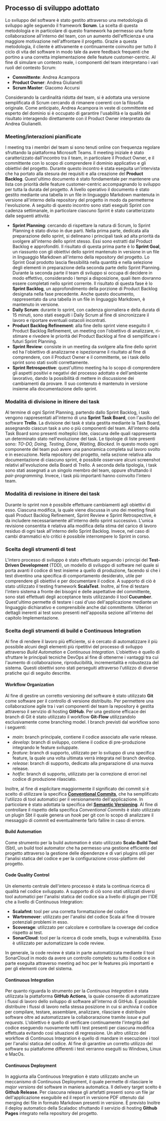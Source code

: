 ## Processo di sviluppo adottato

Lo sviluppo del software è stato gestito attraverso una metodologia di sviluppo agile seguendo il framework **Scrum**.
La scelta di questa metodologia e in particolare di questo framework ha permesso una forte collaborazione all'interno del team, con un aumento dell'efficienza e una maggiore motivazione nell'affrontare il progetto. Grazie a questa metodologia, il cliente è attivamente e continuamente coinvolto per tutto il ciclo di vita del software in modo tale da avere feedback frequenti che portino a una corretta implementazione delle feature customer-centric.
Al fine di simulare un contesto reale, i componenti del team interpretano i vari ruoli del contesto Scrum:

- **Committente**: Andrea Acampora
- **Product Owner**: Andrea Giulianelli
- **Scrum Master**: Giacomo Accursi

Considerando la cardinalità ridotta del team, si è adottata una versione semplificata di Scrum cercando di rimanere coerenti con la filosofia originale. Come anticipato, Andrea Acampora in veste di committente ed esperto del dominio si è occupato di garantire l'usabilità e la qualità del risultato interagendo direttamente con il Product Owner interpretato da Andrea Giulianelli.

### Meeting/interazioni pianificate

I meeting tra i membri del team si sono tenuti online con frequenza regolare sfruttando la piattaforma Microsoft Teams. Il meeting iniziale è stato caratterizzato dall'incontro tra il team, in particolare il Product Owner, e il committente con lo scopo di comprendere il dominio applicativo e gli obiettivi del progetto.
Durante questo incontro è stata eseguita un'intervista che ha portato alla stesura dei requisiti e alla creazione del **Product Backlog**. Quest'ultimo documento è stato fondamentale per mantenere una lista con priorità delle feature customer-centric accompagnando lo sviluppo per tutta la durata del progetto. A livello operativo il documento è stato gestito mediante una tabella in un file in linguaggio Markdown mantenuta in versione all'interno della repository del progetto in modo da permetterne l'evoluzione.
A seguito di questo incontro sono stati eseguiti Sprint con cadenza settimanale, in particolare ciascuno Sprint è stato caratterizzato dalle seguenti attività:

- **Sprint Planning**: cercando di rispettare la natura di Scrum, lo Sprint Planning è stato diviso in due parti. Nella prima parte, dedicata alla preparazione dello sprint, si delineano i principali task ad alta priorità da svolgere all'interno dello sprint stesso. Essi sono estratti dal Product Backlog e approfonditi. Il risultato di questa prima parte è lo **Sprint Goal**, un riassunto con gli obiettivi dello sprint mantenuto in versione in un file in linguaggio Markdown all'interno della repository del progetto. Lo Sprint Goal prodotto lascia flessibilità nella quantità e nella selezione degli elementi in preparazione della seconda parte dello Sprint Planning. Durante la seconda parte il team di sviluppo si occupa di decidere in modo effettivo, considerando i tempi a disposizione, quali item dovranno essere completati nello sprint corrente.  Il risultato di questa fase è lo **Sprint Backlog**, un approfondimento della porzione di Product Backlog designata nella fase precedente. Anche questo documento, rappresentato da una tabella in un file in linguaggio Markdown, è mantenuto in versione. 
- **Daily Scrum**: durante lo sprint, con cadenza giornaliera e della durata di 15 minuti, sono stati eseguiti i Daily Scrum al fine di sincronizzare il lavoro e riportare eventuali ostacoli incontrati.
- **Product Backlog Refinement**: alla fine dello sprint viene eseguito il Product Backlog Refinement, un meeting con l'obiettivo di analizzare, ri-stimare e rivedere le priorità del Product Backlog al fine di semplificare i futuri Sprint Planning.
- **Sprint Review**: consiste in un meeting da svolgere alla fine dello sprint ed ha l'obiettivo di analizzarne e ispezionarne il risultato al fine di comprendere, con il Product Owner e il committente, se i task dello sprint sono stati svolti correttamente.
- **Sprint Retrospective**: quest'ultimo meeting ha lo scopo di comprendere gli aspetti positivi e negativi del processo adottato e dell'ambiente lavorativo, dando la possibilità di mettere in discussione dei cambiamenti da provare. Il suo contenuto è mantenuto in versione insieme alla documentazione dello sprint.

### Modalità di divisione in itinere dei task

Al termine di ogni Sprint Planning, partendo dallo Sprint Backlog, i task vengono rappresentati all'interno di una **Sprint Task Board**, con l'ausilio del software **Trello**. La divisione dei task è stata gestita mediante la Task Board, assegnando ciascun task a uno o più componenti del team.
All'interno della Task Board sono presenti molteplici liste, ciascuna delle quali rappresenta un determinato stato nell'evoluzione del task. Le tipologie di liste presenti sono: *TO-DO, Doing, Testing, Done, Waiting, Blocked*. In questo modo ogni componente del team può avere una panoramica completa sul lavoro svolto e in esecuzione.
Nella repository del progetto, nella sezione relativa alla documentazione di ciascuno sprint, è possibile osservare alcuni screenshot relativi all'evoluzione della Board di Trello.
A seconda della tipologia, i task sono stati assegnati a un singolo membro del team, oppure sfruttando il *pair-programming*. Invece, i task più importanti hanno coinvolto l'intero team.

### Modalità di revisione in itinere dei task

Durante lo sprint non è possibile effettuare cambiamenti agli obiettivi di esso. Ciascuna modifica, la quale viene discussa in uno dei meeting finali quali Product Backlog Refinement, Sprint Review e Sprint Retrospective, è da includere necessariamente all'interno dello sprint successivo.
L'unica revisione consentita è relativa alla modifica della stima del carico di lavoro residuo di ogni task all'interno dello Sprint Backlog. Invece, nel caso di cambi drammatici e/o critici è possibile interrompere lo Sprint in corso.

### Scelta degli strumenti di test 

L'intero processo di sviluppo è stato effettuato seguendo i principi del **Test-Driven Development** (TDD), un modello di sviluppo di software nel quale si porta avanti il codice di test insieme a quello di produzione, facendo sì che i test diventino una specifica di comportamento desiderato, utile per comprendere gli obiettivi e per documentare il codice.
A supporto di ciò è stato utilizzato il testing framework **ScalaTest**. Inoltre, al fine di testare l'intero sistema a fronte dei bisogni e delle aspettative del committente, sono stati effettuati degli acceptance tests utilizzando il tool **Cucumber**. Quest'ultimo permette di testare i casi d'uso dell'applicazione mediante un linguaggio dichiarativo e comprensibile anche dal committente.
Ulteriori dettagli inerenti ai test sono presenti nell'apposita sezione all'interno del capitolo Implementazione.

### Scelta degli strumenti di build e Continuous Integration

Al fine di rendere il lavoro più efficiente, si è cercato di automatizzare il più possibile alcuni degli elementi più ripetitivi del processo di sviluppo attraverso *Build Automation* e *Continuous Integration*.
L'obiettivo è quello di sfruttare le principali tecniche DevOps al fine di ottenerne i vantaggi tra cui l'aumento di collaborazione, riproducibilità, incrementalità e robustezza del sistema.
Questi obiettivi sono stati perseguiti attraverso l'utilizzo di diverse pratiche qui di seguito descritte.

#### Workflow Organization

Al fine di gestire un corretto versioning del software è stato utilizzato **Git** come software per il controllo di versione distribuito.  Per permettere una collaborazione agile tra i vari componenti del team la repository è gestita attraverso il servizio di hosting **GitHub**.
Per una gestione efficace dei branch di Git è stato utilizzato il workflow **Git-Flow** utilizzandolo esclusivamente come branching model.
I branch previsti dal workflow sono i seguenti: 

- *main*: branch principale, contiene il codice associato alle varie release.
- *develop*: branch di sviluppo, contiene il codice di pre-produzione integrando le feature sviluppate.
- *feature*: branch di supporto, utilizzato per lo sviluppo di una specifica feature, la quale una volta ultimata verrà integrata nel branch develop.
- *release*: branch di supporto, dedicato alla preparazione di una nuova release.
- *hotfix*: branch di supporto, utilizzato per la correzione di errori nel codice di produzione rilasciato.

Inoltre, al fine di esplicitare maggiormente il significato dei commit si è scelto di utilizzare la specifica **[Conventional Commits](https://www.conventionalcommits.org/en/v1.0.0/)**, che ha semplificato l'utilizzo di tool automatici per il versionamento dell'applicazione. In particolare è stato adottata la specifica del **[Semantic Versioning](https://semver.org/)**.
Al fine di controllare il rispetto della specifica *Conventional Commits* è stato utilizzato un plugin Sbt il quale genera un *hook* per git con lo scopo di analizzare il messaggio di commit ed eventualmente farlo fallire in caso di errore.

#### Build Automation

Come strumento per la build automation è stato utilizzato **Scala-Build Tool** (Sbt), un build tool automator che ha permesso una gestione efficiente del progetto attraverso la gestione delle dipendenze e di vari plugins utili per l'analisi statica del codice e per la configurazione cross-platform del progetto.

#### Code Quality Control

Un elemento centrale dell'intero processo è stata la continua ricerca di qualità nel codice sviluppato. A supporto di ciò sono stati utilizzati diversi tool automatici per l'analisi statica del codice sia a livello di plugin per l'IDE che a livello di Continuous Integration:

- **Scalafmt**: tool per una corretta formattazione del codice
- **Wartremover**: utilizzato per l'analisi del codice Scala al fine di trovare potenziali problemi in esso.
- **Scoverage**: utilizzato per calcolare e controllare la coverage del codice rispetto ai test.
- **SonarCloud**: tool per la ricerca di code smells, bugs e vulnerabilità. Esso è utilizzato per automatizzare la code review.

In generale, la code review è stata in parte automatizzata mediante il tool SonarCloud in modo da avere un controllo completo su tutto il codice e in parte eseguita attraverso meeting ad hoc per le features più importanti e per gli elementi core del sistema.

#### Continuous Integration

Per quanto riguarda lo strumento per la *Continuous Integration* è stata utilizzata la piattaforma **GitHub Actions**, la quale consente di automatizzare i flussi di lavoro dello sviluppo di software all'interno di GitHub. È possibile distribuire i flussi di lavoro nella stessa posizione in cui si archivia il codice per compilare, testare, assemblare, analizzare, rilasciare e distribuire software oltre ad automatizzare la collaborarazione tramite *issue* e *pull requests*.
L'obiettivo è quello di verificare continuamente l'integrità del codice eseguendo nuovamente tutti i test presenti per ciascuna modifica effettuata evitando così situazioni di regressione. Un altro utilizzo del workflow di Continuous Integration è quello di mandare in esecuzione i tool per l'analisi statica del codice.
Al fine di garantire un corretto utilizzo del software su piattaforme differenti i test verranno eseguiti su Windows, Linux e MacOs.

#### Continuous Deployment

In aggiunta alla Continuous Integration è stato utilizzato anche un meccanismo di Continuous Deployment, il quale permette di rilasciare le *major versions* del software in maniera automatica.
Il delivery target scelto è **Github Release**. Per ciascuna release gli artefatti presenti sono un file jar dell'applicazione eseguibile ed il report in versione PDF ottenuto dal merging dei file in formato Markdown presenti in versione.
È previsto Inoltre il deploy automatico della Scaladoc sfruttando il servizio di hosting **Github Pages** integrato nella repository del progetto.

